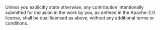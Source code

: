 Unless you explicitly state otherwise, any contribution intentionally submitted
for inclusion in the work by you, as defined in the Apache-2.0 license, shall be
dual licensed as above, without any additional terms or conditions.
